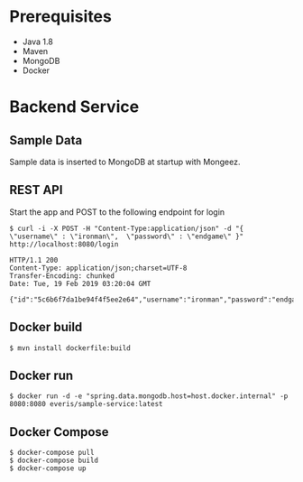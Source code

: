 # Prerequisites

- Java 1.8
- Maven
- MongoDB
- Docker

# Backend Service

## Sample Data
Sample data is inserted to MongoDB at startup with Mongeez.

## REST API 
Start the app and POST to the following endpoint for login
```commandline
$ curl -i -X POST -H "Content-Type:application/json" -d "{  \"username\" : \"ironman\",  \"password\" : \"endgame\" }" http://localhost:8080/login

HTTP/1.1 200 
Content-Type: application/json;charset=UTF-8
Transfer-Encoding: chunked
Date: Tue, 19 Feb 2019 03:20:04 GMT

{"id":"5c6b6f7da1be94f4f5ee2e64","username":"ironman","password":"endgame","firstName":"Tony","lastName":"Stark"}
```

## Docker build
```
$ mvn install dockerfile:build
```

## Docker run
```
$ docker run -d -e "spring.data.mongodb.host=host.docker.internal" -p 8080:8080 everis/sample-service:latest 
```

## Docker Compose
``` 
$ docker-compose pull
$ docker-compose build
$ docker-compose up
```